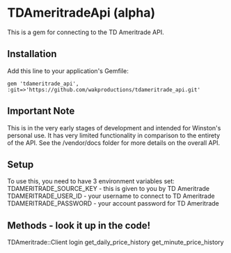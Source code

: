 # TDAmeritradeApi (alpha)

This is a gem for connecting to the TD Ameritrade API.

## Installation

Add this line to your application's Gemfile:

    gem 'tdameritrade_api', :git=>'https://github.com/wakproductions/tdameritrade_api.git'

## Important Note

This is in the very early stages of development and intended for Winston's personal use. It has very limited
functionality in comparison to the entirety of the API. See the /vendor/docs folder for more details on the
overall API.

## Setup

To use this, you need to have 3 environment variables set:
    TDAMERITRADE_SOURCE_KEY - this is given to you by TD Ameritrade
    TDAMERITRADE_USER_ID    - your username to connect to TD Ameritrade
    TDAMERITRADE_PASSWORD   - your account password for TD Ameritrade


## Methods - look it up in the code!

TDAmeritrade::Client
login
get_daily_price_history
get_minute_price_history